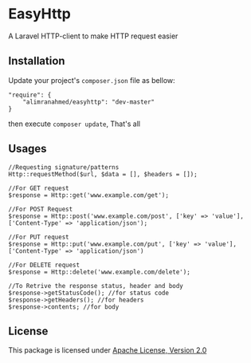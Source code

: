 # EasyHttp
A Laravel HTTP-client to make HTTP request easier

## Installation 
Update your project's `composer.json` file as bellow:

```
"require": {
    "alimranahmed/easyhttp": "dev-master"
}
```
then execute `composer update`, That's all

## Usages
```
//Requesting signature/patterns
Http::requestMethod($url, $data = [], $headers = []);
 
//For GET request
$response = Http::get('www.example.com/get');
 
//For POST Request
$response = Http::post('www.example.com/post', ['key' => 'value'], ['Content-Type' => 'application/json');
 
//For PUT request
$response = Http::put('www.example.com/put', ['key' => 'value'], ['Content-Type' => 'application/json')
 
//For DELETE request
$response = Http::delete('www.example.com/delete');
 
//To Retrive the response status, header and body
$response->getStatusCode(); //for status code
$response->getHeaders(); //for headers
$response->contents; //for body
```

## License
This package is licensed under [Apache License, Version 2.0](http://www.apache.org/licenses/LICENSE-2.0)

